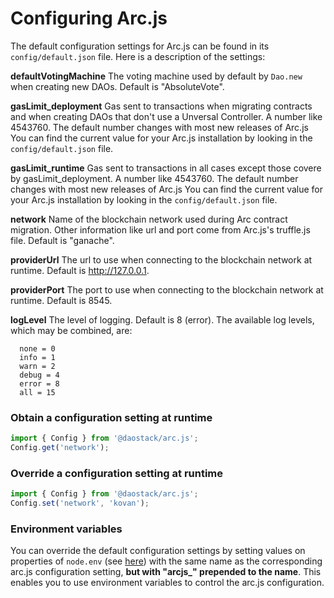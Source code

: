 # Configuring Arc.js
The default configuration settings for Arc.js can be found in its `config/default.json` file.  Here is a description of the settings:

**defaultVotingMachine**
  The voting machine used by default by `Dao.new` when creating new DAOs.  Default is "AbsoluteVote".

**gasLimit_deployment**
Gas sent to transactions when migrating contracts and when creating DAOs that don't use a Unversal Controller.  A number like 4543760. The default number changes with most new releases of Arc.js  You can find the current value for your Arc.js installation by looking in the `config/default.json` file.

**gasLimit_runtime**
Gas sent to transactions in all cases except  those covere by gasLimit_deployment.  A number like 4543760. The default number changes with most new releases of Arc.js  You can find the current value for your Arc.js installation by looking in the `config/default.json` file.

**network**
Name of the blockchain network used during Arc contract migration.  Other information like url and port come from Arc.js's truffle.js file.  Default is "ganache".

**providerUrl**
The url to use when connecting to the blockchain network at runtime.  Default is http://127.0.0.1.

**providerPort**
The port to use when connecting to the blockchain network at runtime.  Default is 8545.

**logLevel**
The level of logging.  Default is 8 (error).  The available log levels, which may be combined, are:

```
  none = 0
  info = 1
  warn = 2
  debug = 4
  error = 8
  all = 15
  ```

### Obtain a configuration setting at runtime

```javascript
import { Config } from '@daostack/arc.js';
Config.get('network');
```

### Override a configuration setting at runtime

```javascript
import { Config } from '@daostack/arc.js';
Config.set('network', 'kovan');
```

### Environment variables

You can override the default configuration settings by setting values on properties of `node.env` (see [here](https://nodejs.org/dist/latest-v9.x/docs/api/process.html#process-process-env)) with the same name as the corresponding arc.js configuration setting, **but with "arcjs_" prepended to the name**.  This enables you to use environment variables to control the arc.js configuration.



